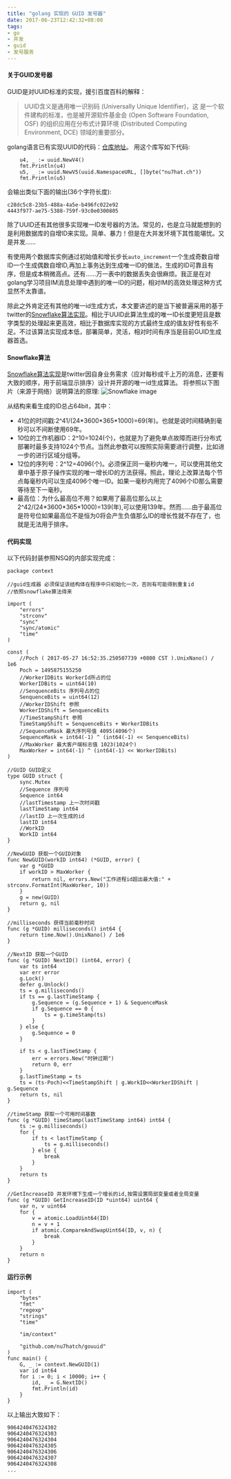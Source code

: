 ```yaml
---
title: "golang 实现的 GUID 发号器"
date: 2017-06-23T12:42:32+08:00
tags:
- go
- 并发
- guid
- 发号服务
---
```


#### 关于GUID发号器
GUID是对UUID标准的实现，援引百度百科的解释：
>UUID含义是通用唯一识别码 (Universally Unique Identifier)，这 是一个软件建构的标准，也是被开源软件基金会 (Open Software Foundation, OSF) 的组织应用在分布式计算环境 (Distributed Computing Environment, DCE) 领域的重要部分。

golang语言已有实现UUID的代码：[仓库地址](https://github.com/nu7hatch/gouuid)。
用这个库写如下代码:
```golang
	u4, _ := uuid.NewV4()
	fmt.Println(u4)
	u5, _ := uuid.NewV5(uuid.NamespaceURL, []byte("nu7hat.ch"))
	fmt.Println(u5)
```
会输出类似下面的输出(36个字符长度):
```
c28dc5c8-23b5-488a-4a5e-b496fc022e92
4443f977-ae75-5388-759f-93c0e0300805
```
除了UUID还有其他很多实现唯一ID发号器的方法。常见的，也是立马就能想到的是利用数据库的自增ID来实现。简单、暴力！但是在大并发环境下其性能堪忧。又是并发……

有使用两个数据库实例通过初始值和增长步长`auto_increment`一个生成奇数自增ID一个生成偶数自增ID,再加上事务达到生成唯一ID的做法，生成的ID可靠且有序，但是成本稍微高点。还有……万一表中的数据丢失会很麻烦。我正是在对golang学习项目IM消息处理中遇到的唯一ID的问题，相对IM的高效处理这种方式显然不太靠谱。

除此之外肯定还有其他的唯一id生成方式，本文要讲述的是当下被普遍采用的基于twitter的[Snowflake算法实现](github.com/twitter/snowflake)。相比于UUID此算法生成的唯一ID长度更短且是数字类型的处理起来更高效，相比于数据库实现的方式最终生成的值友好性有些不足。不过该算法实现成本低，部署简单，灵活，相对时间有序当是目前GUID生成器首选。

#### Snowflake算法
[Snowflake算法实现](github.com/twitter/snowflake)是twitter因自身业务需求（应对每秒成千上万的消息，还要有大致的顺序，用于前端显示排序）设计并开源的唯一id生成算法。
将参照以下图片（来源于网络）说明算法的原理:
![Snowflake image](/images/go-2/Snowflake.jpg)

从结构来看生成的ID总占64bit，其中：

- 41位的时间戳:2^41/(24\*3600\*365\*1000)=69(年)。也就是说时间精确到毫秒可以不间断使用69年。
- 10位的工作机器ID：2^10=1024(个)，也就是为了避免单点故障而进行分布式部署时最多支持1024个节点。当然此参数可以按照实际需要进行调整，比如进一步的进行区域分组等。
- 12位的序列号：2^12=4096(个)。必须保正同一毫秒内唯一，可以使用其他文章中基于原子操作实现的唯一增长ID的方法获得。照此，理论上改算法每个节点每毫秒内可以生成4096个唯一ID。如果一毫秒内用完了4096个ID那么需要等待至下一毫秒。
- 最高位：为什么最高位不用？如果用了最高位那么以上2^42/(24\*3600\*365\*1000)=139(年),可以使用139年。然而……由于最高位是符号位如果最高位不是恒为0将会产生负值那么ID的增长性就不存在了，也就是无法用于排序。

#### 代码实现
以下代码封装参照NSQ的内部实现完成：
```golang
package context

//guid生成器 必须保证该结构体在程序中只初始化一次，否则有可能得到重复id
//依照snowflake算法得来

import (
	"errors"
	"strconv"
	"sync"
	"sync/atomic"
	"time"
)

const (
	//Poch ( 2017-05-27 16:52:35.250507739 +0800 CST ).UnixNano() / 1e6
	Poch = 1495875155250
	//WorkerIDBits WorkerId所占的位
	WorkerIDBits = uint64(10)
	//SenquenceBits 序列号占的位
	SenquenceBits = uint64(12)
	//WorkerIDShift 参照
	WorkerIDShift = SenquenceBits
	//TimeStampShift 参照
	TimeStampShift = SenquenceBits + WorkerIDBits
	//SequenceMask 最大序列号值 4095(4096个)
	SequenceMask = int64(-1) ^ (int64(-1) << SenquenceBits)
	//MaxWorker 最大客户端标志值 1023(1024个)
	MaxWorker = int64(-1) ^ (int64(-1) << WorkerIDBits)
)

//GUID GUID定义
type GUID struct {
	sync.Mutex
	//Sequence 序列号
	Sequence int64
	//lastTimestamp 上一次时间戳
	lastTimeStamp int64
	//lastID 上一次生成的id
	lastID int64
	//WorkID
	WorkID int64
}

//NewGUID 获取一个GUID对象
func NewGUID(workID int64) (*GUID, error) {
	var g *GUID
	if workID > MaxWorker {
		return nil, errors.New("工作进程id超出最大值:" + strconv.FormatInt(MaxWorker, 10))
	}
	g = new(GUID)
	return g, nil
}

//milliseconds 获得当前毫秒时间
func (g *GUID) milliseconds() int64 {
	return time.Now().UnixNano() / 1e6
}

//NextID 获取一个GUID
func (g *GUID) NextID() (int64, error) {
	var ts int64
	var err error
	g.Lock()
	defer g.Unlock()
	ts = g.milliseconds()
	if ts == g.lastTimeStamp {
		g.Sequence = (g.Sequence + 1) & SequenceMask
		if g.Sequence == 0 {
			ts = g.timeStamp(ts)
		}
	} else {
		g.Sequence = 0
	}

	if ts < g.lastTimeStamp {
		err = errors.New("时钟过期")
		return 0, err
	}
	g.lastTimeStamp = ts
	ts = (ts-Poch)<<TimeStampShift | g.WorkID<<WorkerIDShift | g.Sequence
	return ts, nil
}

//timeStamp 获取一个可用时间基数
func (g *GUID) timeStamp(lastTimeStamp int64) int64 {
	ts := g.milliseconds()
	for {
		if ts < lastTimeStamp {
			ts = g.milliseconds()
		} else {
			break
		}
	}
	return ts
}

//GetIncreaseID 并发环境下生成一个增长的id,按需设置局部变量或者全局变量
func (g *GUID) GetIncreaseID(ID *uint64) uint64 {
	var n, v uint64
	for {
		v = atomic.LoadUint64(ID)
		n = v + 1
		if atomic.CompareAndSwapUint64(ID, v, n) {
			break
		}
	}
	return n
}

```

#### 运行示例
```golang
import (
	"bytes"
	"fmt"
	"regexp"
	"strings"
	"time"

	"im/context"

	"github.com/nu7hatch/gouuid"
)
func main() {
	G, _ := context.NewGUID(1)
	var id int64
	for i := 0; i < 10000; i++ {
		id, _ = G.NextID()
		fmt.Println(id)
	}
}
```
以上输出大致如下：
```
9064240476324302
9064240476324303
9064240476324304
9064240476324305
9064240476324306
9064240476324307
9064240476324308
...
```

